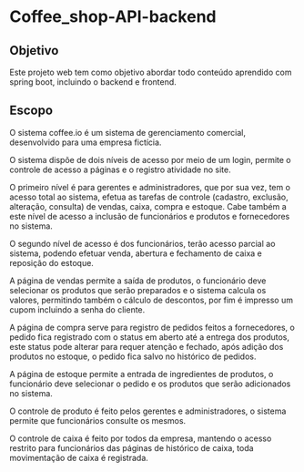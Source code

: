 # Coffee_shop-API-backend

<h2>Objetivo</h2>
<p>Este projeto web tem como objetivo abordar todo conteúdo aprendido com spring boot, incluindo o backend e frontend. </p>
<h2>Escopo</h2>
<p>O sistema coffee.io é um sistema de gerenciamento comercial, desenvolvido para uma empresa fictícia.</p> 
<p>O sistema dispõe de dois níveis de acesso por meio de um login, permite o controle de acesso a páginas e o registro atividade no site. </p> 
<p>O primeiro nível é para gerentes e administradores, que por sua vez, tem o acesso total ao sistema, efetua as tarefas de controle (cadastro, exclusão, alteração, consulta) de vendas, caixa, compra e estoque. Cabe também a este nível de acesso a inclusão de funcionários e produtos e fornecedores no sistema.</p> 
<p>O segundo nível de acesso é dos funcionários, terão acesso parcial ao sistema, podendo efetuar venda, abertura e fechamento de caixa e reposição do estoque.</p> 
<p>A página de vendas permite a saída de produtos, o funcionário deve selecionar os produtos que serão preparados e o sistema calcula os valores, permitindo também o cálculo de descontos, por fim é impresso um cupom incluindo a senha do cliente.</p> 
<p>A página de compra serve para registro de pedidos feitos a fornecedores, o pedido fica registrado com o status em aberto até a entrega dos produtos, este status pode alterar para requer atenção e fechado, após adição dos produtos no estoque, o pedido fica salvo no histórico de pedidos.</p> 
<p>A página de estoque permite a entrada de ingredientes de produtos, o funcionário deve selecionar o pedido e os produtos que serão adicionados no sistema.</p> 
<p>O controle de produto é feito pelos gerentes e administradores, o sistema permite que funcionários consulte os mesmos.</p> 
<p>O controle de caixa é feito por todos da empresa, mantendo o acesso restrito para funcionários das páginas de histórico de caixa, toda movimentação de caixa é registrada.</p> 
